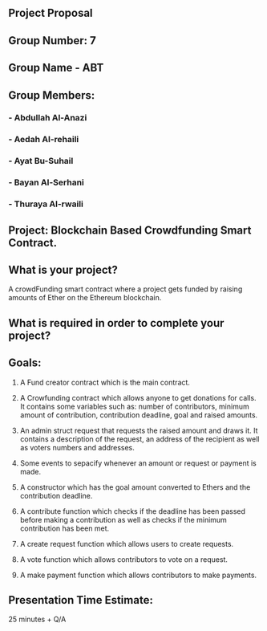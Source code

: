 ## Project Proposal

## Group Number: 7

## Group Name - ABT

## Group Members:
### - Abdullah Al-Anazi
### - Aedah Al-rehaili
### - Ayat Bu-Suhail
### - Bayan Al-Serhani
### - Thuraya Al-rwaili

## Project: Blockchain Based Crowdfunding Smart Contract.


## What is your project? 
A crowdFunding smart contract where a project gets funded by raising amounts of Ether on the Ethereum blockchain.

## What is required in order to complete your project?

## Goals: 
1. A Fund creator contract which is the main contract. 

2. A Crowfunding contract which allows anyone to get donations for calls. It contains some variables such as: number of contributors, minimum amount of contribution, contribution deadline, goal and raised amounts. 

3. An admin struct request that requests the raised amount and draws it. It contains a description of the request, an address of the recipient as well as voters numbers and addresses.

4. Some events to sepacify whenever an amount or request or payment is made.

5. A constructor which has the goal amount converted to Ethers and the contribution deadline.
 
6. A contribute function which checks if the deadline has been passed before making a contribution as well as checks if the minimum contribution has been met.
 
7. A create request function which allows users to create requests.
 
8. A vote function which allows contributors to vote on a request.

9. A make payment function which allows contributors to make payments.  


## Presentation Time Estimate:
25 minutes + Q/A

